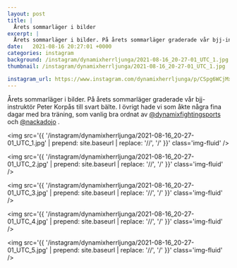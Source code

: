 ```yaml
---
layout: post
title: |
  Årets sommarläger i bilder
excerpt: |
  Årets sommarläger i bilder. På årets sommarläger graderade vår bjj-instruktör Peter Korpås till svart bälte. I övrigt hade vi som åkte några fina dagar med bra träning, som vanlig bra ordnat av @dynamixfightingsports och @nackadojo .
date:   2021-08-16 20:27:01 +0000
categories: instagram
background: /instagram/dynamixherrljunga/2021-08-16_20-27-01_UTC_1.jpg
thumbnail: /instagram/dynamixherrljunga/2021-08-16_20-27-01_UTC_1.jpg

instagram_url: https://www.instagram.com/dynamixherrljunga/p/CSpg6WCjMxp
---
```

Årets sommarläger i bilder. På årets sommarläger graderade vår bjj-instruktör Peter Korpås till svart bälte. I övrigt hade vi som åkte några fina dagar med bra träning, som vanlig bra ordnat av [@dynamixfightingsports](https://www.instagram.com/dynamixfightingsports/) och [@nackadojo](https://www.instagram.com/nackadojo/) .



<img src='{{ '/instagram/dynamixherrljunga/2021-08-16_20-27-01_UTC_1.jpg' | prepend: site.baseurl | replace: '//', '/' }}' class='img-fluid' />


<img src='{{ '/instagram/dynamixherrljunga/2021-08-16_20-27-01_UTC_2.jpg' | prepend: site.baseurl | replace: '//', '/' }}' class='img-fluid' />


<img src='{{ '/instagram/dynamixherrljunga/2021-08-16_20-27-01_UTC_3.jpg' | prepend: site.baseurl | replace: '//', '/' }}' class='img-fluid' />


<img src='{{ '/instagram/dynamixherrljunga/2021-08-16_20-27-01_UTC_4.jpg' | prepend: site.baseurl | replace: '//', '/' }}' class='img-fluid' />


<img src='{{ '/instagram/dynamixherrljunga/2021-08-16_20-27-01_UTC_5.jpg' | prepend: site.baseurl | replace: '//', '/' }}' class='img-fluid' />
